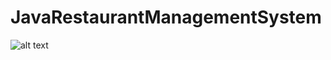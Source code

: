 # JavaRestaurantManagementSystem

![alt text](https://raw.githubusercontent.com/yemz/JavaRestaurantManagementSystem/image/ResturantScreenshot.PNG)
